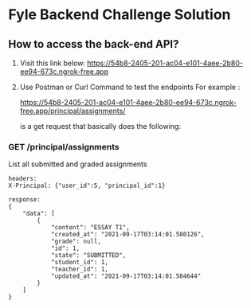 
# Fyle Backend Challenge Solution

## How to access the back-end API?

 1. Visit this link below:
	https://54b8-2405-201-ac04-e101-4aee-2b80-ee94-673c.ngrok-free.app
	
 2. Use Postman or Curl Command to test the endpoints
	For example : 
	
	https://54b8-2405-201-ac04-e101-4aee-2b80-ee94-673c.ngrok-free.app/principal/assignments/
	
	is a get request that basically does the following:

### GET /principal/assignments

List all submitted and graded assignments
```
headers:
X-Principal: {"user_id":5, "principal_id":1}

response:
{
    "data": [
        {
            "content": "ESSAY T1",
            "created_at": "2021-09-17T03:14:01.580126",
            "grade": null,
            "id": 1,
            "state": "SUBMITTED",
            "student_id": 1,
            "teacher_id": 1,
            "updated_at": "2021-09-17T03:14:01.584644"
        }
    ]
}

```
